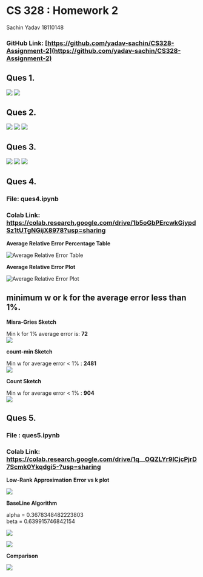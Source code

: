 # CS 328 : Homework 2
Sachin Yadav 18110148

### GitHub Link: [https://github.com/yadav-sachin/CS328-Assignment-2](https://github.com/yadav-sachin/CS328-Assignment-2)



## Ques 1.
![](images/ques1_1.png)
![](images/ques1_2.png)

## Ques 2.
![](images/ques2_1.png)
![](images/ques2_2.png)
![](images/ques2_3.png)

## Ques 3.
![](images/ques3_1.png)
![](images/ques3_2.png)
![](images/ques3_3.png)

## Ques 4.
### File: ques4.ipynb
### Colab Link: https://colab.research.google.com/drive/1b5oGbPErcwkGiypdSz1tUTgNGijX8978?usp=sharing

**Average Relative Error Percentage Table**    

   
![Average Relative Error Table](images/ques4_1.PNG)


**Average Relative Error Plot**

 
![Average Relative Error Plot](images/ques4_2.PNG)

## minimum w or k for the average error less than 1%.

**Misra-Gries Sketch**   
    
Min k for 1% average error is: **72**      
![](images/ques4_3.png)

**count-min Sketch**
    
Min w for average error < 1% : **2481**    
![](images/ques4_4.png)

**Count Sketch**
   
Min w for average error < 1% : **904**   
![](images/ques4_5.png)


## Ques 5.
### File : ques5.ipynb
### Colab Link: https://colab.research.google.com/drive/1q__OQZLYr9lCjcPjrD7Scmk0Ykqdgi5-?usp=sharing

**Low-Rank Approximation**
**Error vs k plot**    
   
![](images/ques5_1.png)

**BaseLine Algorithm**    
    
alpha = 0.3678348482223803     
beta = 0.639915746842154

![](images/ques5_2.png)    
    

![](images/ques5_3.png)

**Comparison**    
  
![](images/ques5_4.png)

